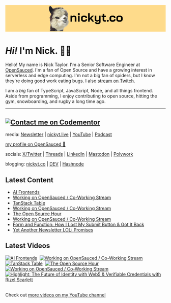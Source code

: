 <a href="https://www.nickyt.co" title="My website"><img src="github-banner.png" alt="An alpaca grinning with the words livecoding.ca beside them" /></a>

# <em>Hi!</em> I'm Nick. 👋🏻

Hello! My name is Nick Taylor. I'm a Senior Software Engineer at [OpenSauced](https://opensauced.pizza). I'm a fan of Open Source and have a growing interest in serverless and edge computing. I'm not a big fan of spiders, but I know they're doing good work eating bugs. I also [stream on Twitch](https://nickyt.live).

I am a <em>big</em> fan of TypeScript, JavaScript, Node, and all things frontend. Aside from programming, I enjoy contributing to open source, hitting the gym, snowboarding, and rugby a long time ago.

---
[![Contact me on Codementor](https://www.codementor.io/m-badges/nickytonline/im-a-cm-b.svg)](https://www.codementor.io/@nickytonline?refer=badge)
---

media: [Newsletter](https://www.iamdeveloper.com/pages/newsletter/) | [nickyt.live](https://nickyt.live) | [YouTube](https://www.youtube.com/channel/UCBLlEq0co24VFJIMEHNcPOQ) | [Podcast](https://pod.iamdeveloper.com)

[my profile on OpenSauced 🍕](https://app.opensauced.pizza/user/nickytonline/card)

socials: [X/Twitter](https://twitter.com/nickytonline) | [Threads](https://www.threads.net/@nickytonline) | [LinkedIn](https://www.linkedin.com/in/nickytonline) | [Mastodon](https://toot.cafe/@nickytonline) | [Polywork](https://polywork.com/nickytonline)

blogging: [nickyt.co](https://www.nickyt.co) | [DEV](https://dev.to/nickytonline) | [Hashnode](https://hashnode.iamdeveloper.com)

## Latest Content

<!-- BLOG-POST-LIST:START -->
- [AI Frontends](https://www.twitch.tv/videos/2114418279)
- [Working on OpenSauced / Co-Working Stream](https://www.twitch.tv/videos/2114292682)
- [TanStack Table](https://www.twitch.tv/videos/2110636096)
- [Working on OpenSauced / Co-Working Stream](https://www.twitch.tv/videos/2110517374)
- [The Open Source Hour](https://www.twitch.tv/videos/2109710675)
- [Working on OpenSauced / Co-Working Stream](https://www.twitch.tv/videos/2108680785)
- [Form and Function: How I Lost My Submit Button &amp; Got It Back](https://www.nickyt.co/blog/form-and-function-how-i-lost-my-submit-button-got-it-back-5b91/)
- [Yet Another Newsletter LOL: Promises](https://buttondown.email/nickytonline/archive/yet-another-newsletter-lol-promises/)
<!-- BLOG-POST-LIST:END -->

## Latest Videos

<!-- VIDEO-LIST:START --><div><a href="https://www.youtube.com/watch?v=3Ifiw4QBZCs" title="AI Frontends"><img src="https://i4.ytimg.com/vi/3Ifiw4QBZCs/hqdefault.jpg" alt="AI Frontends" width="360" height="270" /></a>&nbsp;&nbsp;<a href="https://www.youtube.com/watch?v=TpIIh92uKc8" title="Working on OpenSauced / Co-Working Stream"><img src="https://i1.ytimg.com/vi/TpIIh92uKc8/hqdefault.jpg" alt="Working on OpenSauced / Co-Working Stream" width="360" height="270" /></a>&nbsp;&nbsp;<a href="https://www.youtube.com/watch?v=7npOWr4ogd8" title="TanStack Table"><img src="https://i4.ytimg.com/vi/7npOWr4ogd8/hqdefault.jpg" alt="TanStack Table" width="360" height="270" /></a>&nbsp;&nbsp;<a href="https://www.youtube.com/watch?v=iOKodfuCsHk" title="The Open Source Hour"><img src="https://i2.ytimg.com/vi/iOKodfuCsHk/hqdefault.jpg" alt="The Open Source Hour" width="360" height="270" /></a>&nbsp;&nbsp;<a href="https://www.youtube.com/watch?v=d1vrDMHoo1U" title="Working on OpenSauced / Co-Working Stream"><img src="https://i1.ytimg.com/vi/d1vrDMHoo1U/hqdefault.jpg" alt="Working on OpenSauced / Co-Working Stream" width="360" height="270" /></a>&nbsp;&nbsp;<a href="https://www.youtube.com/watch?v=-eiejwpX10U" title="Highlight: The Future of Identity with Web5 & Verifiable Credentials with Rizel Scarlett"><img src="https://i2.ytimg.com/vi/-eiejwpX10U/hqdefault.jpg" alt="Highlight: The Future of Identity with Web5 & Verifiable Credentials with Rizel Scarlett" width="360" height="270" /></a>&nbsp;&nbsp;</div><!-- VIDEO-LIST:END -->

Check out [more videos on my YouTube channel](https://www.youtube.com/channel/UCBLlEq0co24VFJIMEHNcPOQ)
